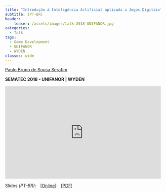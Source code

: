 ```yaml
---
title: "Introdução à Inteligência Artificial aplicada a Jogos Digitais"
subtitle: (PT-BR)
header:
    teaser: /assets/images/talk-2018-UNIFANOR.jpg
categories:
  - Talk
tags:
  - Game Development
  - UNIFANOR
  - WYDEN
classes: wide
---
```


[Paulo Bruno de Sousa Serafim](paulobruno.github.io)

**SEMATEC 2018 - UNIFANOR \| WYDEN**

<div style="position:relative;width:100%;overflow:hidden;padding-top:59.27%">
    <iframe style="position:absolute;top:0;left:0;bottom:0;right:0;width:100%;height:100%;border:none" src="https://docs.google.com/presentation/d/e/2PACX-1vR7NzIuVW9D-fzmVmzbPCceTo4KUJEByZJvhvJM0nuZWs9n_M8M3Rp2BZfssBVjMOpmC8HDw19ruX_7/embed?start=false&loop=false&delayms=3000" frameborder="0" allowfullscreen="true" mozallowfullscreen="true" webkitallowfullscreen="true"></iframe>
</div>

Slides *(PT-BR)*: [[Online](https://docs.google.com/presentation/d/e/2PACX-1vR7NzIuVW9D-fzmVmzbPCceTo4KUJEByZJvhvJM0nuZWs9n_M8M3Rp2BZfssBVjMOpmC8HDw19ruX_7/pub?start=false&loop=false&delayms=3000)] [[PDF](/assets/pdfs/IntroducaoInteligenciaArtificialAplicadaJogosDigitais.pdf)]

